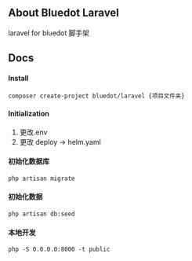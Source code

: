 ## About Bluedot Laravel

laravel for bluedot 脚手架

## Docs

#### Install

```
composer create-project bluedot/laravel {项目文件夹}
```

#### Initialization

1. 更改.env
2. 更改 deploy -> helm.yaml

#### 初始化数据库

```
php artisan migrate
```

#### 初始化数据

```
php artisan db:seed
```

#### 本地开发

```
php -S 0.0.0.0:8000 -t public
```

